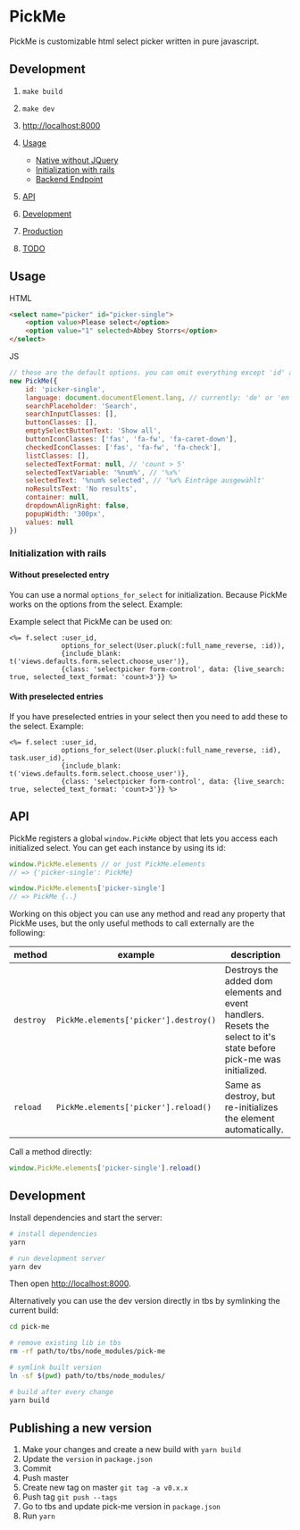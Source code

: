 # PickMe

PickMe is customizable html select picker written in pure javascript. 

## Development

1. `make build`
2. `make dev`
3. <http://localhost:8000>


1. [Usage](#markdown-header-usage)
    * [Native without JQuery](#markdown-header-native-without-jquery)
    * [Initialization with rails](#markdown-header-initialization-with-rails)
    * [Backend Endpoint](#markdown-header-backend-endpoint)
2. [API](#markdown-header-api)
3. [Development](#markdown-header-development)
4. [Production](#markdown-header-building-for-production)
5. [TODO](#markdown-header-todo)

## Usage

HTML
```html
<select name="picker" id="picker-single">
    <option value>Please select</option>
    <option value="1" selected>Abbey Storrs</option>
</select>
```

JS
```javascript
// these are the default options. you can omit everything except 'id' and 'url'
new PickMe({
    id: 'picker-single',
    language: document.documentElement.lang, // currently: 'de' or 'en'
    searchPlaceholder: 'Search',
    searchInputClasses: [],
    buttonClasses: [],
    emptySelectButtonText: 'Show all',
    buttonIconClasses: ['fas', 'fa-fw', 'fa-caret-down'],
    checkedIconClasses: ['fas', 'fa-fw', 'fa-check'],
    listClasses: [],
    selectedTextFormat: null, // 'count > 5'
    selectedTextVariable: '%num%', // '%x%'
    selectedText: '%num% selected', // '%x% Einträge ausgewählt'
    noResultsText: 'No results',
    container: null,
    dropdownAlignRight: false,
    popupWidth: '300px',
    values: null
})
```

### Initialization with rails

#### Without preselected entry

You can use a normal `options_for_select` for initialization. Because PickMe works on the options from the select. Example:

Example select that PickMe can be used on:

```erb
<%= f.select :user_id,
             options_for_select(User.pluck(:full_name_reverse, :id)),
             {include_blank: t('views.defaults.form.select.choose_user')}, 
             {class: 'selectpicker form-control', data: {live_search: true, selected_text_format: 'count>3'}} %>
```

#### With preselected entries

If you have preselected entries in your select then you need to add these to the select. Example:

```erb
<%= f.select :user_id,
             options_for_select(User.pluck(:full_name_reverse, :id), task.user_id),
             {include_blank: t('views.defaults.form.select.choose_user')}, 
             {class: 'selectpicker form-control', data: {live_search: true, selected_text_format: 'count>3'}} %>
```

## API

PickMe registers a global `window.PickMe` object that lets you access each initialized select. You can get each instance by using its id: 

```javascript
window.PickMe.elements // or just PickMe.elements
// => {'picker-single': PickMe}

window.PickMe.elements['picker-single']
// => PickMe {..}
```

Working on this object you can use any method and read any property that PickMe uses, but the only useful methods to call externally are the following:

| method  | example                                 | description                                                                                                             |
|---------|-----------------------------------------|-------------------------------------------------------------------------------------------------------------------------|
| `destroy` | `PickMe.elements['picker'].destroy()` | Destroys the added dom elements and event handlers. Resets the select to it's state before pick-me was initialized. |
| `reload`  | `PickMe.elements['picker'].reload()`  | Same as destroy, but re-initializes the element automatically.                                                        |
 

Call a method directly:

```javascript
window.PickMe.elements['picker-single'].reload()
```

## Development

Install dependencies and start the server:

```bash
# install dependencies
yarn

# run development server
yarn dev
```

Then open [http://localhost:8000](http://localhost:8000). 

Alternatively you can use the dev version directly in tbs by symlinking the current build:

```bash
cd pick-me

# remove existing lib in tbs
rm -rf path/to/tbs/node_modules/pick-me

# symlink built version
ln -sf $(pwd) path/to/tbs/node_modules/

# build after every change
yarn build
```

## Publishing a new version

1. Make your changes and create a new build with `yarn build`
2. Update the `version` in `package.json`
3. Commit
4. Push master
5. Create new tag on master `git tag -a v0.x.x`
6. Push tag `git push --tags`
7. Go to tbs and update pick-me version in `package.json`
8. Run `yarn` 
